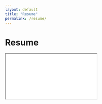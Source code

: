 ```yaml
---
layout: default
title: "Resume"
permalink: /resume/
---
```


<h1 class="page-title">Resume</h1>

<div class="resume-container">
  <iframe 
    src="/assets/Hong_Parker_Resume.pdf#view=FitH" 
    class="resume-frame" 
    title="Resume PDF"
  ></iframe>
</div>